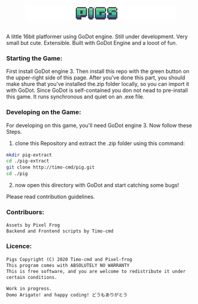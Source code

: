 <div align="center">
<img src="https://raw.githubusercontent.com/timo-cmd/pigs/master/assets/Kings%20and%20Pigs-1.png.png"></img> 
<br></br>
</div>
<p>A little 16bit platformer using GoDot engine. Still under development. Very small but cute. Extensible. Built with GoDot Engine and a looot of fun.
</p>

### Starting the Game:

First install GoDot engine 3. Then install this repo with the green button on the upper-right side of this page. After you've done this part, you should make shure that you've installed the.zip folder locally, so you can import it with GoDot.
 Since GoDot is self-contained you don not nead to pre-install this game. It runs synchronous and quiet on an .exe file. 

### Developing on the Game:

For developing on this game, you'll need GoDot engine 3. Now follow these Steps.

1.  clone this Repository and extract the .zip folder using this command:

```bash
mkdir pig-extract
cd ./pig-extract
git clone http://timo-cmd/pig.git 
cd ./pig
```

2.  now open this directory with GoDot and start catching some bugs!

Please read contribution guidelines. 

### Contribuors:
```
Assets by Pixel Frog
Backend and Frontend scripts by Timo-cmd
```

### Licence:
```
Pigs Copyright (C) 2020 Timo-cmd and Pixel-frog
This program comes with ABSOLUTELY NO WARRANTY
This is free software, and you are welcome to redistribute it under certain conditions.
```

```
Work in progress.
Domo Arigato! and happy coding! どうもありがとう
```
